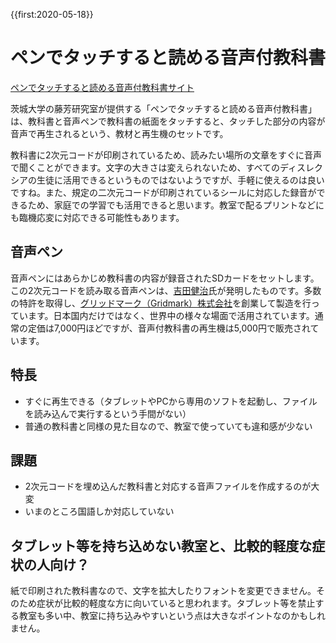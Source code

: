 {{first:2020-05-18}}
# ペンでタッチすると読める音声付教科書
[ペンでタッチすると読める音声付教科書サイト](http://www.udlte.or.jp/)

茨城大学の藤芳研究室が提供する「ペンでタッチすると読める音声付教科書」は、教科書と音声ペンで教科書の紙面をタッチすると、タッチした部分の内容が音声で再生されるという、教材と再生機のセットです。

教科書に2次元コードが印刷されているため、読みたい場所の文章をすぐに音声で聞くことができます。文字の大きさは変えられないため、すべてのディスレクシアの生徒に活用できるというものではないようですが、手軽に使えるのは良いですね。また、規定の二次元コードが印刷されているシールに対応した録音ができるため、家庭での学習でも活用できると思います。教室で配るプリントなどにも臨機応変に対応できる可能性もあります。
## 音声ペン
音声ペンにはあらかじめ教科書の内容が録音されたSDカードをセットします。この2次元コードを読み取る音声ペンは、[吉田健治](https://ja.wikipedia.org/wiki/%E5%90%89%E7%94%B0%E5%81%A5%E6%B2%BB)氏が発明したものです。多数の特許を取得し、[グリッドマーク（Gridmark）株式会社](http://gridmark.co.jp/company)を創業して製造を行っています。日本国内だけではなく、世界中の様々な場面で活用されています。通常の定価は7,000円ほどですが、音声付教科書の再生機は5,000円で販売されています。

## 特長
- すぐに再生できる（タブレットやPCから専用のソフトを起動し、ファイルを読み込んで実行するという手間がない）
- 普通の教科書と同様の見た目なので、教室で使っていても違和感が少ない

## 課題
- 2次元コードを埋め込んだ教科書と対応する音声ファイルを作成するのが大変
- いまのところ国語しか対応していない

## タブレット等を持ち込めない教室と、比較的軽度な症状の人向け？
紙で印刷された教科書なので、文字を拡大したりフォントを変更できません。そのため症状が比較的軽度な方に向いていると思われます。タブレット等を禁止する教室も多い中、教室に持ち込みやすいという点は大きなポイントなのかもしれません。